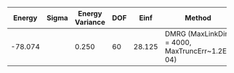 | Energy  | Sigma | Energy Variance | DOF | Einf   | Method                                       | Data Repository |
|---------|-------|-----------------|-----|--------|----------------------------------------------|-----------------|
| -78.074 |       | 0.250           | 60  | 28.125 | DMRG (MaxLinkDim = 4000, MaxTruncErr~1.2E-04) |                 |
